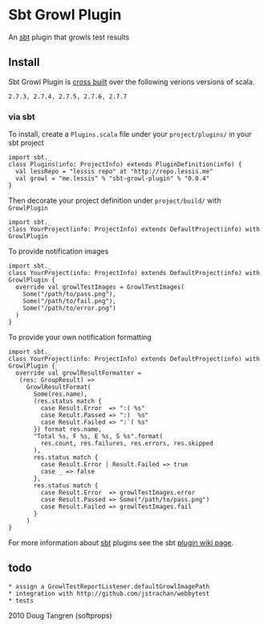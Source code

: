 # Sbt Growl Plugin

An [sbt](http://code.google.com/p/simple-build-tool/) plugin that growls test results

## Install

Sbt Growl Plugin is [cross built](http://code.google.com/p/simple-build-tool/wiki/CrossBuild) over the following verions versions of scala.

    2.7.3, 2.7.4, 2.7.5, 2.7.6, 2.7.7
   
### via sbt
 
To install, create a `Plugins.scala` file under your `project/plugins/` in your sbt project 

    import sbt._
    class Plugins(info: ProjectInfo) extends PluginDefinition(info) {
      val lessRepo = "lessis repo" at "http://repo.lessis.me"
      val growl = "me.lessis" % "sbt-growl-plugin" % "0.0.4"
    }

Then decorate your project definition under `project/build/` with `GrowlPlugin`

    import sbt._
    class YourProject(info: ProjectInfo) extends DefaultProject(info) with GrowlPlugin 

To provide notification images

    import sbt._
    class YourProject(info: ProjectInfo) extends DefaultProject(info) with GrowlPlugin {
      override val growlTestImages = GrowlTestImages(
        Some("/path/to/pass.png"), 
        Some("/path/to/fail.png"), 
        Some("/path/to/error.png")
      )
    }
  
To provide your own notification formatting
    
    import sbt._
    class YourProject(info: ProjectInfo) extends DefaultProject(info) with GrowlPlugin {
      override val growlResultFormatter = 
       (res: GroupResult) =>
         GrowlResultFormat(
           Some(res.name),
           (res.status match {
             case Result.Error  => ":( %s"
             case Result.Passed => ":)  %s"
             case Result.Failed => ":`( %s"
           }) format res.name, 
           "Total %s, F %s, E %s, S %s".format(
             res.count, res.failures, res.errors, res.skipped
           ),  
           res.status match {
             case Result.Error | Result.Failed => true
             case _ => false
           },
           res.status match {
             case Result.Error  => growlTestImages.error
             case Result.Passed => Some("/path/to/pass.png")
             case Result.Failed => growlTestImages.fail
           }
         )
    }

For more information about [sbt](http://code.google.com/p/simple-build-tool/) plugins see the sbt [plugin wiki page](http://code.google.com/p/simple-build-tool/wiki/SbtPlugins).


## todo

    * assign a GrowlTestReportListener.defaultGrowlImagePath
    * integration with http://github.com/jstrachan/webbytest
    * tests 

2010 Doug Tangren (softprops)